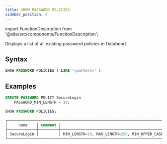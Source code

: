 ```yaml
---
title: SHOW PASSWORD POLICIES
sidebar_position: 4
---
```

import FunctionDescription from '@site/src/components/FunctionDescription';

<FunctionDescription description="Introduced or updated: v1.2.283"/>

Displays a list of all existing password policies in Databend.

## Syntax

```sql
SHOW PASSWORD POLICIES [ LIKE '<pattern>' ]
```

## Examples

```sql
CREATE PASSWORD POLICY SecureLogin
    PASSWORD_MIN_LENGTH = 10;

SHOW PASSWORD POLICIES;

┌──────────────────────────────────────────────────────────────────────────────────────────────────────────────────────────────────────────────────────────────────────────────────────────────────────────────────────────────────┐
│     name    │ comment │                                                                                                  options                                                                                                 │
├─────────────┼─────────┼──────────────────────────────────────────────────────────────────────────────────────────────────────────────────────────────────────────────────────────────────────────────────────────────────────────┤
│ SecureLogin │         │ MIN_LENGTH=10, MAX_LENGTH=256, MIN_UPPER_CASE_CHARS=1, MIN_LOWER_CASE_CHARS=1, MIN_NUMERIC_CHARS=1, MIN_SPECIAL_CHARS=0, MIN_AGE_DAYS=0, MAX_AGE_DAYS=90, MAX_RETRIES=5, LOCKOUT_TIME_MINS=15, HISTORY=0 │
└──────────────────────────────────────────────────────────────────────────────────────────────────────────────────────────────────────────────────────────────────────────────────────────────────────────────────────────────────┘
```